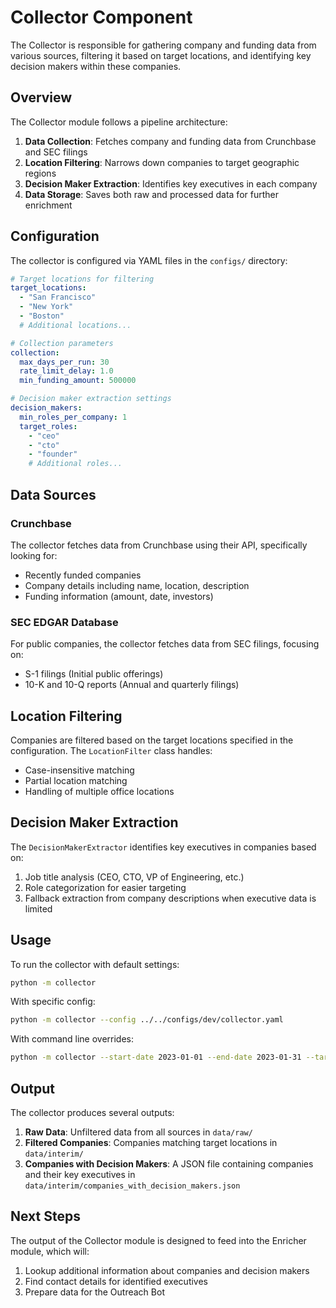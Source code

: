 # Collector Component

The Collector is responsible for gathering company and funding data from various sources, filtering it based on target locations, and identifying key decision makers within these companies.

## Overview

The Collector module follows a pipeline architecture:

1. **Data Collection**: Fetches company and funding data from Crunchbase and SEC filings
2. **Location Filtering**: Narrows down companies to target geographic regions
3. **Decision Maker Extraction**: Identifies key executives in each company
4. **Data Storage**: Saves both raw and processed data for further enrichment

## Configuration

The collector is configured via YAML files in the `configs/` directory:

```yaml
# Target locations for filtering
target_locations:
  - "San Francisco"
  - "New York"
  - "Boston"
  # Additional locations...

# Collection parameters
collection:
  max_days_per_run: 30
  rate_limit_delay: 1.0
  min_funding_amount: 500000

# Decision maker extraction settings
decision_makers:
  min_roles_per_company: 1
  target_roles:
    - "ceo"
    - "cto"
    - "founder"
    # Additional roles...
```

## Data Sources

### Crunchbase

The collector fetches data from Crunchbase using their API, specifically looking for:
- Recently funded companies
- Company details including name, location, description
- Funding information (amount, date, investors)

### SEC EDGAR Database

For public companies, the collector fetches data from SEC filings, focusing on:
- S-1 filings (Initial public offerings)
- 10-K and 10-Q reports (Annual and quarterly filings)

## Location Filtering

Companies are filtered based on the target locations specified in the configuration. The `LocationFilter` class handles:

- Case-insensitive matching
- Partial location matching
- Handling of multiple office locations

## Decision Maker Extraction

The `DecisionMakerExtractor` identifies key executives in companies based on:

1. Job title analysis (CEO, CTO, VP of Engineering, etc.)
2. Role categorization for easier targeting
3. Fallback extraction from company descriptions when executive data is limited

## Usage

To run the collector with default settings:

```bash
python -m collector
```

With specific config:

```bash
python -m collector --config ../../configs/dev/collector.yaml
```

With command line overrides:

```bash
python -m collector --start-date 2023-01-01 --end-date 2023-01-31 --target-locations "San Francisco" "New York"
```

## Output

The collector produces several outputs:

1. **Raw Data**: Unfiltered data from all sources in `data/raw/`
2. **Filtered Companies**: Companies matching target locations in `data/interim/`
3. **Companies with Decision Makers**: A JSON file containing companies and their key executives in `data/interim/companies_with_decision_makers.json`

## Next Steps

The output of the Collector module is designed to feed into the Enricher module, which will:

1. Lookup additional information about companies and decision makers
2. Find contact details for identified executives
3. Prepare data for the Outreach Bot 
